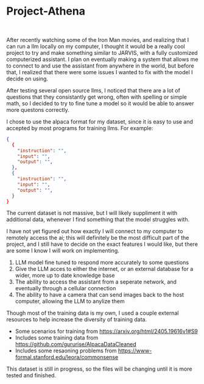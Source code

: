 # Project-Athena
<br>
<p>
  After recently watching some of the Iron Man movies, and realizing that I can run a llm locally on my computer, I thought it would be a really cool project to try and make something similar to JARVIS, with a fully customized computerized assistant. I plan on eventually making a system that allows me to connect to and use the assistant from anywhere in the world, but before that, I realized that there were some issues I wanted to fix with the model I decide on using.
</p>
<p>
After testing several open source llms, I noticed that there are a lot of questions that they consistantly get wrong, often with spelling or simple math, so I decided to try to fine tune a model so it would be able to answer more questons correctly.
</p>
<p>
I chose to use the alpaca format for my dataset, since it is easy to use and accepted by most programs for training llms. For example:
</p>

``` json
{
  {
    "instruction": "",
    "input": "",
    "output": "",
  },
  {
    "instruction": "",
    "input": "",
    "output": "",
  }
}
```

<p>
The current dataset is not massive, but I will likely suppliment it with additional data, whenever I find something that the model struggles with.
</p>
<p>
I have not yet figured out how exactly I will connect to my computer to remotely access the ai; this will definitely be the most difficult part of the project, and I still have to decide on the exact features I would like, but there are some I know I will work on implementing.
</p>
<ol>
  <li>LLM model fine tuned to respond more accurately to some questions</li>
  <li>Give the LLM acces to either the internet, or an external database for a wider, more up to date knowledge base</li>
  <li>The ability to access the assistant from a seperate network, and eventually through a cellular connection</li>
  <li>The ability to have a camera that can send images back to the host computer, allowing the LLM to anylize them</li>
</ol>
<p>
Though most of the training data is my own, I used a couple external resources to help increase the diversity of training data.
</p>
<ul>
  <li>Some scenarios for training from <a href="https://arxiv.org/html/2405.19616v1#S9">https://arxiv.org/html/2405.19616v1#S9</a></li>
  <li>Includes some training data from <a href="https://github.com/gururise/AlpacaDataCleaned">https://github.com/gururise/AlpacaDataCleaned</a></li>
  <li>Includes some resaoning problems from <a href="https://www-formal.stanford.edu/leora/commonsense">https://www-formal.stanford.edu/leora/commonsense</a></li>
</ul>
<p>
This dataset is still in progress, so the files will be changing until it is more tested and finished.
</p>
